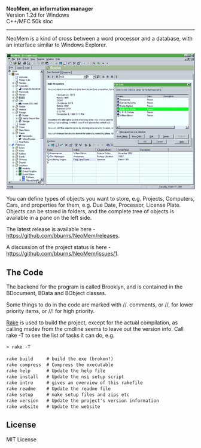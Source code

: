 **NeoMem, an information manager**  
Version 1.2d for Windows  
C++/MFC 50k sloc
<hr/>

NeoMem is a kind of cross between a word processor and a database,
with an interface similar to Windows Explorer. 

<img src="screenshots/neomem800.png" />

You can define types of objects you want to store, e.g. Projects, 
Computers, Cars, and properties for them, e.g. Due Date, Processor, 
License Plate. Objects can be stored in folders, and the complete
tree of objects is available in a pane on the left side. 

The latest release is available here - https://github.com/bburns/NeoMem/releases.

A discussion of the project status is here - https://github.com/bburns/NeoMem/issues/1.


## The Code

The backend for the program is called Brooklyn, and is contained in
the BDocument, BData and BObject classes. 

Some things to do in the code are marked with //. comments, 
or //, for lower priority items, or //! for high priority. 

[Rake][1] is used to build the project, except for the actual compilation, 
as calling msdev from the cmdline seems to leave out the version info. 
Call rake -T to see the list of tasks it can do, e.g.

```
> rake -T

rake build     # build the exe (broken!)
rake compress  # Compress the executable
rake help      # Update the help file
rake install   # Update the nsi setup script
rake intro     # gives an overview of this rakefile
rake readme    # Update the readme file
rake setup     # make setup files and zips etc
rake version   # Update the project's version information
rake website   # Update the website
```

## License

MIT License

[1]: http://rake.rubyforge.org/

